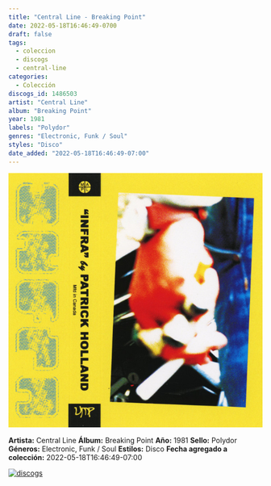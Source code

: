 ```yaml
---
title: "Central Line - Breaking Point"
date: 2022-05-18T16:46:49-0700
draft: false
tags:
  - coleccion
  - discogs
  - central-line
categories:
  - Colección
discogs_id: 1486503
artist: "Central Line"
album: "Breaking Point"
year: 1981
labels: "Polydor"
genres: "Electronic, Funk / Soul"
styles: "Disco"
date_added: "2022-05-18T16:46:49-07:00"
---
```


![cover](image.jpeg (Central Line - Breaking Point))

**Artista:** Central Line
**Álbum:** Breaking Point
**Año:** 1981
**Sello:** Polydor
**Géneros:** Electronic, Funk / Soul
**Estilos:** Disco
**Fecha agregado a colección:** 2022-05-18T16:46:49-07:00

[![discogs](../../links/svg/discogs.png (discogs))](https://api.discogs.com/releases/1486503)

